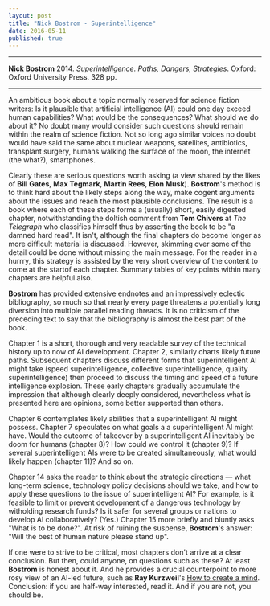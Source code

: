 ```yaml
---
layout: post
title: "Nick Bostrom - Superintelligence"
date: 2016-05-11
published: true
---
```



***
<b>Nick Bostrom</b> 2014. _Superintelligence. Paths, Dangers, Strategies_.  Oxford: Oxford University Press. 328 pp.

***
An ambitious book about a topic normally reserved for science fiction writers: Is it plausible that artificial intelligence (AI) could one day exceed human capabilities? What would be the consequences?  What should we do about it?   No doubt many would consider such questions should remain within the realm of science fiction. Not so long ago similar voices no doubt would have said the same about nuclear weapons, satellites, antibiotics, transplant surgery, humans walking the surface of the moon, the internet (the what?), smartphones.  

Clearly these are serious questions worth asking (a view shared by the likes of **Bill Gates**, **Max Tegmark**, **Martin Rees**, **Elon Musk**).  **Bostrom**'s method is to think hard about the likely steps along the way, make cogent arguments about the issues and reach the most plausible conclusions.  The result is a book where each of these steps forms a (usually) short, easily digested chapter, notwithstanding the doltish comment from **Tom Chivers** at _The Telegraph_ who classifies himself thus by asserting the book to be "a damned hard read".  It isn't, although the final chapters do become longer as more difficult material is discussed. However, skimming over some of the detail could be done without missing the main message.  For the reader in a hurrry, this strategy is assisted by the very short overview of the content to come at the startof each chapter.  Summary tables of key points within many chapters are helpful also. 

**Bostrom** has provided extensive endnotes and an impressively eclectic bibliography, so much so that nearly every page threatens a potentially long diversion into multiple parallel reading threads. It is no criticism of the preceding text to say that the bibliography is almost the best part of the book.  

Chapter 1 is a short, thorough and very readable survey of the technical history up to now of AI development. Chapter 2, similarly charts likely future paths.  Subsequent chapters discuss different forms that superintelligent AI might take (speed superintelligence, collective superintelligence, quality superintelligence) then proceed to discuss the timing and speed of a future intelligence explosion.  These early chapters gradually accumulate the impression that although clearly deeply considered, nevertheless what is presented here are opinions, some better supported than others.   

Chapter 6 contemplates likely abilities that a superintelligent AI might possess.  Chapter 7 speculates on what goals a a superintelligent AI might have.  Would the outcome of takeover by a superintelligent AI inevitably be doom for humans (chapter 8)?   How could we control it (chapter 9)?  If several superintelligent AIs were to be created simultaneously, what would likely happen (chapter 11)?  And so on.  

Chapter 14 asks the reader to think about the strategic directions &mdash; what long-term science, technology policy decisions should we take, and how to apply these questions to the issue of superintelligent AI?  For example, is it feasible to limit or prevent development of a dangerous technology by witholding research funds? Is it safer for several groups or nations to develop AI collaboratively? (Yes.)  Chapter 15 more briefly and bluntly asks "What is to be done?". At risk of ruining the suspense, **Bostrom**'s answer: "Will the best of human nature please stand up".

If one were to strive to be critical, most chapters don't arrive at a clear conclusion.  But then, could anyone, on questions such as these? At least **Bostrom** is honest about it.  And he provides a crucial counterpoint to more rosy view of an AI-led future, such as **Ray Kurzweil**'s <a href="http://timeteam.github.io/blog/2015/09/01/How-to-create-a-mind">How to create a mind</a>. Conclusion: if you are half-way interested, read it.  And if you are not, you should be.

